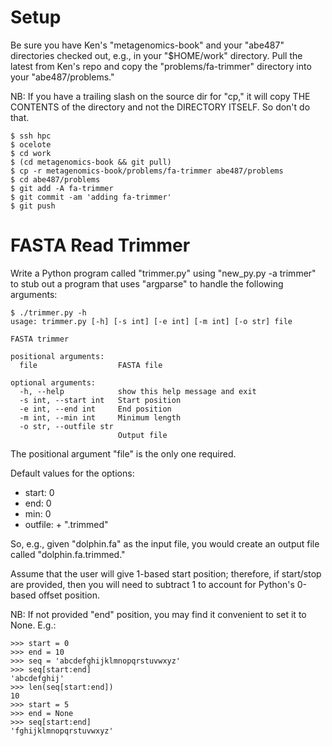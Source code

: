 # Setup

Be sure you have Ken's "metagenomics-book" and your "abe487" directories
checked out, e.g., in your "$HOME/work" directory.  Pull the latest from Ken's
repo and copy the "problems/fa-trimmer" directory into your "abe487/problems."

NB: If you have a trailing slash on the source dir for "cp," it will copy
THE CONTENTS of the directory and not the DIRECTORY ITSELF.  So don't do that.

```
$ ssh hpc
$ ocelote
$ cd work
$ (cd metagenomics-book && git pull)
$ cp -r metagenomics-book/problems/fa-trimmer abe487/problems
$ cd abe487/problems
$ git add -A fa-trimmer
$ git commit -am 'adding fa-trimmer'
$ git push
```

# FASTA Read Trimmer

Write a Python program called "trimmer.py" using "new_py.py -a trimmer" to 
stub out a program that uses "argparse" to handle the following arguments:

```
$ ./trimmer.py -h
usage: trimmer.py [-h] [-s int] [-e int] [-m int] [-o str] file

FASTA trimmer

positional arguments:
  file                  FASTA file

optional arguments:
  -h, --help            show this help message and exit
  -s int, --start int   Start position
  -e int, --end int     End position
  -m int, --min int     Minimum length
  -o str, --outfile str
                        Output file
```

The positional argument "file" is the only one required. 

Default values for the options:

* start: 0
* end: 0
* min: 0
* outfile: <file> + ".trimmed"

So, e.g., given "dolphin.fa" as the input file, you would create an output 
file called "dolphin.fa.trimmed."

Assume that the user will give 1-based start position; therefore, if 
start/stop are provided, then you will need to subtract 1 to account for 
Python's 0-based offset position.

NB: If not provided "end" position, you may find it convenient to set it to 
None.  E.g.:

```
>>> start = 0
>>> end = 10
>>> seq = 'abcdefghijklmnopqrstuvwxyz'
>>> seq[start:end]
'abcdefghij'
>>> len(seq[start:end])
10
>>> start = 5
>>> end = None
>>> seq[start:end]
'fghijklmnopqrstuvwxyz'
```
